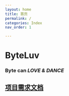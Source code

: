 ```yaml
---
layout: home
title: 首页
permalink: /
categories: Index
nav_order: 1

---
```


# **ByteLuv**





### **Byte can _LOVE & DANCE_**



## [项目需求文档](https://pczjnwayp2.feishu.cn/docs/doccnvoQ2VckjYqzusu23IwqBHd)





